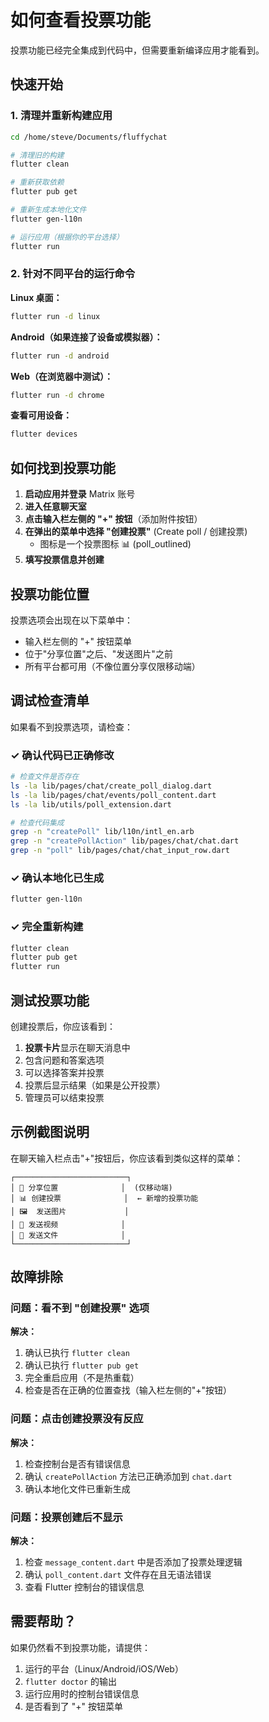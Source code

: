 # 如何查看投票功能

投票功能已经完全集成到代码中，但需要重新编译应用才能看到。

## 快速开始

### 1. 清理并重新构建应用

```bash
cd /home/steve/Documents/fluffychat

# 清理旧的构建
flutter clean

# 重新获取依赖
flutter pub get

# 重新生成本地化文件
flutter gen-l10n

# 运行应用（根据你的平台选择）
flutter run
```

### 2. 针对不同平台的运行命令

**Linux 桌面：**
```bash
flutter run -d linux
```

**Android（如果连接了设备或模拟器）：**
```bash
flutter run -d android
```

**Web（在浏览器中测试）：**
```bash
flutter run -d chrome
```

**查看可用设备：**
```bash
flutter devices
```

## 如何找到投票功能

1. **启动应用并登录** Matrix 账号
2. **进入任意聊天室**
3. **点击输入栏左侧的 "+" 按钮**（添加附件按钮）
4. **在弹出的菜单中选择 "创建投票"** (Create poll / 创建投票)
   - 图标是一个投票图标 📊 (poll_outlined)
5. **填写投票信息并创建**

## 投票功能位置

投票选项会出现在以下菜单中：
- 输入栏左侧的 "+" 按钮菜单
- 位于"分享位置"之后、"发送图片"之前
- 所有平台都可用（不像位置分享仅限移动端）

## 调试检查清单

如果看不到投票选项，请检查：

### ✓ 确认代码已正确修改
```bash
# 检查文件是否存在
ls -la lib/pages/chat/create_poll_dialog.dart
ls -la lib/pages/chat/events/poll_content.dart
ls -la lib/utils/poll_extension.dart

# 检查代码集成
grep -n "createPoll" lib/l10n/intl_en.arb
grep -n "createPollAction" lib/pages/chat/chat.dart
grep -n "poll" lib/pages/chat/chat_input_row.dart
```

### ✓ 确认本地化已生成
```bash
flutter gen-l10n
```

### ✓ 完全重新构建
```bash
flutter clean
flutter pub get
flutter run
```

## 测试投票功能

创建投票后，你应该看到：
1. **投票卡片**显示在聊天消息中
2. 包含问题和答案选项
3. 可以选择答案并投票
4. 投票后显示结果（如果是公开投票）
5. 管理员可以结束投票

## 示例截图说明

在聊天输入栏点击"+"按钮后，你应该看到类似这样的菜单：
```
┌─────────────────────────┐
│ 📍 分享位置              │  (仅移动端)
│ 📊 创建投票              │  ← 新增的投票功能
│ 🖼️  发送图片             │
│ 🎥 发送视频              │
│ 📎 发送文件              │
└─────────────────────────┘
```

## 故障排除

### 问题：看不到 "创建投票" 选项
**解决：**
1. 确认已执行 `flutter clean`
2. 确认已执行 `flutter pub get`
3. 完全重启应用（不是热重载）
4. 检查是否在正确的位置查找（输入栏左侧的"+"按钮）

### 问题：点击创建投票没有反应
**解决：**
1. 检查控制台是否有错误信息
2. 确认 `createPollAction` 方法已正确添加到 `chat.dart`
3. 确认本地化文件已重新生成

### 问题：投票创建后不显示
**解决：**
1. 检查 `message_content.dart` 中是否添加了投票处理逻辑
2. 确认 `poll_content.dart` 文件存在且无语法错误
3. 查看 Flutter 控制台的错误信息

## 需要帮助？

如果仍然看不到投票功能，请提供：
1. 运行的平台（Linux/Android/iOS/Web）
2. `flutter doctor` 的输出
3. 运行应用时的控制台错误信息
4. 是否看到了 "+" 按钮菜单

